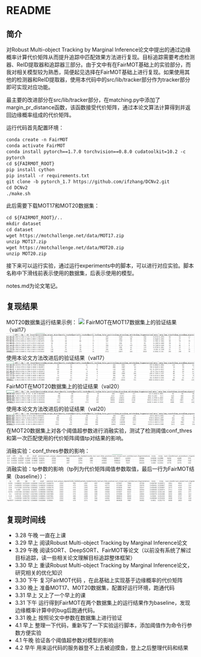 # README
## 简介
对Robust Multi-object Tracking by Marginal Inference论文中提出的通过边缘概率计算代价矩阵从而提升追踪中匹配效果方法进行复现。目标追踪需要考虑检测器、ReID提取器和追踪器三部分。由于文中有在FairMOT基础上的实验部分，而我对相关模型较为熟悉，简便起见选择在FairMOT基础上进行复现。如果使用其他的检测器和ReID提取器，使用本代码中的src/lib/tracker部分作为tracker部分即可实现对应功能。

最主要的改进部分在src/lib/tracker部分，在matching.py中添加了margin_pr_distance函数，该函数接受代价矩阵，通过本论文算法计算得到并返回边缘概率组成的代价矩阵。

运行代码首先配置环境：
```shell
conda create -n FairMOT
conda activate FairMOT
conda install pytorch==1.7.0 torchvision==0.8.0 cudatoolkit=10.2 -c pytorch
cd ${FAIRMOT_ROOT}
pip install cython
pip install -r requirements.txt
git clone -b pytorch_1.7 https://github.com/ifzhang/DCNv2.git
cd DCNv2
./make.sh
```
此后需要下载MOT17和MOT20数据集：
```shell
cd ${FAIRMOT_ROOT}/..
mkdir dataset
cd dataset
wget https://motchallenge.net/data/MOT17.zip
unzip MOT17.zip
wget https://motchallenge.net/data/MOT20.zip
unzip MOT20.zip
```
接下来可以运行实验，通过运行experiments中的脚本，可以进行对应实验。脚本名称中下滑线前表示使用的数据集，后表示使用的模型。

notes.md为论文笔记。
## 复现结果
MOT20数据集运行结果示例：
![](assets/MOT20_01.gif)
FairMOT在MOT17数据集上的验证结果（val17）
![](/assets/fairmot_mot17.png)
使用本论文方法改进后的验证结果（val17）
![](/assets/marginal_pr_mot17.png)
FairMOT在MOT20数据集上的验证结果（val20）
![](/assets/fairmot_mot20.png)
使用本论文方法改进后的验证结果（val20）
![](/assets/marginal_pr_mot20.png)
在MOT20数据集上对各个阈值超参数进行消融实验，测试了检测阈值conf_thres和第一次匹配使用的代价矩阵阈值tp对结果的影响。

消融实验：conf_thres参数的影响：
![](/assets/conf_ablation.png)
消融实验：tp参数的影响（tp列为代价矩阵阈值参数取值，最后一行为FairMOT结果（baseline））：
![](/assets/tp_ablation.png)
## 复现时间线
- 3.28 午晚 一直在上课
- 3.29 早上 阅读Robust Multi-object Tracking by Marginal Inference论文
- 3.29 午晚 阅读SORT、DeepSORT、FairMOT等论文（以前没有系统了解过目标追踪，读一些相关论文理解目标追踪整体框架）
- 3.30 早上 重读Robust Multi-object Tracking by Marginal Inference论文，研究相关的优化知识
- 3.30 下午 复习FairMOT代码 ，在此基础上实现基于边缘概率的代价矩阵
- 3.30 晚上 准备MOT17、MOT20数据集，配置好运行环境，跑通代码
- 3.31 早上 又上了一个早上的课
- 3.31 下午 运行得到FairMOT在两个数据集上的运行结果作为baseline，发现边缘概率计算中的bug后跑通代码。
- 3.31 晚上 按照论文中参数在数据集上进行验证
- 4.1 早上 整理一下代码，重新写了一下实验运行脚本，添加阈值作为命令行参数方便实验
- 4.1 午晚 验证各个阈值超参数对模型的影响
- 4.2 早午 用来运代码的服务器登不上去被迫摸鱼，登上之后整理代码和结果